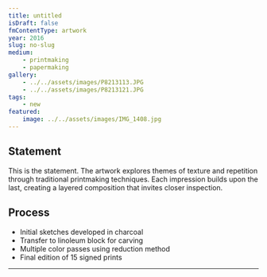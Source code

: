 ```yaml
---
title: untitled
isDraft: false
fmContentType: artwork
year: 2016
slug: no-slug
medium:
    - printmaking
    - papermaking
gallery:
    - ../../assets/images/P8213113.JPG
    - ../../assets/images/P8213121.JPG
tags:
    - new
featured:
    image: ../../assets/images/IMG_1408.jpg
---
```


## Statement

This is the statement.
The artwork explores themes of texture and repetition through traditional printmaking techniques. Each impression builds upon the last, creating a layered composition that invites closer inspection.

## Process

- Initial sketches developed in charcoal
- Transfer to linoleum block for carving
- Multiple color passes using reduction method
- Final edition of 15 signed prints
******